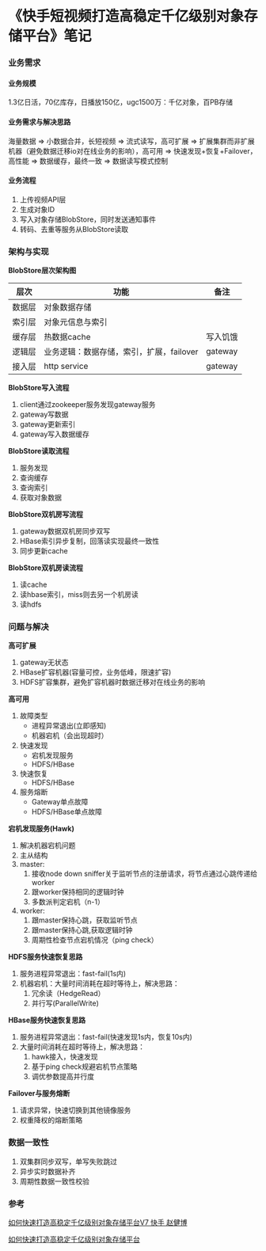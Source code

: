 # 《快手短视频打造高稳定千亿级别对象存储平台》笔记

### 业务需求

#### 业务规模

1.3亿日活，70亿库存，日播放150亿，ugc1500万：千亿对象，百PB存储

#### 业务需求与解决思路

海量数据 =>  小数据合并，长短视频 =>  流式读写，高可扩展 =>  扩展集群而非扩展机器（避免数据迁移io对在线业务的影响），高可用 =>  快速发现+恢复+Failover，高性能 =>  数据缓存，最终一致 =>  数据读写模式控制

#### 业务流程

1. 上传视频API层
2. 生成对象ID
3. 写入对象存储BlobStore，同时发送通知事件
4. 转码、去重等服务从BlobStore读取

### 架构与实现

**BlobStore层次架构图**

| 层次   | 功能                                     | 备注     |
| ------ | ---------------------------------------- | -------- |
| 数据层 | 对象数据存储                             |          |
| 索引层 | 对象元信息与索引                         |          |
| 缓存层 | 热数据cache                              | 写入饥饿 |
| 逻辑层 | 业务逻辑：数据存储，索引，扩展，failover | gateway  |
| 接入层 | http service                             | gateway  |

**BlobStore写入流程**

1. client通过zookeeper服务发现gateway服务
2. gateway写数据
3. gateway更新索引
4. gateway写入数据缓存

**BlobStore读取流程**

1. 服务发现
2. 查询缓存
3. 查询索引
4. 获取对象数据

**BlobStore双机房写流程**

1. gateway数据双机房同步双写
2. HBase索引异步复制，回落读实现最终一致性
3. 同步更新cache

**BlobStore双机房读流程**

1. 读cache
2. 读hbase索引，miss则去另一个机房读
3. 读hdfs

### 问题与解决

**高可扩展**

1. gateway无状态
2. HBase扩容机器(容量可控，业务低峰，限速扩容)
3. HDFS扩容集群，避免扩容机器时数据迁移对在线业务的影响

**高可用**

1. 故障类型
   - 进程异常退出(立即感知)
   - 机器宕机（会出现超时）
2. 快速发现
   - 宕机发现服务
   - HDFS/HBase
3. 快速恢复
   - HDFS/HBase
4. 服务熔断
   - Gateway单点故障
   - HDFS/HBase单点故障

**宕机发现服务(Hawk)**

1. 解决机器宕机问题
2. 主从结构
3. master:
   1. 接收node down sniffer关于监听节点的注册请求，将节点通过心跳传递给worker
   2. 跟worker保持相同的逻辑时钟
   3. 多数派判定宕机（n-1）
4. worker:
   1. 跟master保持心跳，获取监听节点
   2. 跟master保持心跳,获取逻辑时钟
   3. 周期性检查节点宕机情况（ping check）

**HDFS服务快速恢复思路**

1. 服务进程异常退出：fast-fail(1s内)
2. 机器宕机：大量时间消耗在超时等待上，解决思路：
   1. 冗余读（HedgeRead）
   2. 并行写(ParallelWrite)

**HBase服务快速恢复思路**

1. 服务进程异常退出：fast-fail(快速发现1s内，恢复10s内)
2. 大量时间消耗在超时等待上，解决思路：
   1. hawk接入，快速发现
   2. 基于ping check规避宕机节点策略
   3. 调优参数提高并行度

**Failover与服务熔断**

1. 请求异常，快速切换到其他镜像服务
2. 权重降权的熔断策略

### 数据一致性

1. 双集群同步双写，单写失败跳过
2. 异步实时数据补齐
3. 周期性数据一致性校验

### 参考

[如何快速打造高稳定千亿级别对象存储平台V7 快手 赵健博](https://myslide.cn/slides/10006#)

[如何快速打造高稳定千亿级别对象存储平台](https://v.qq.com/x/page/i08232qb5qq.html)